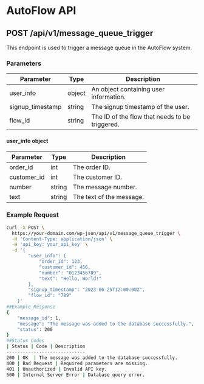 # AutoFlow API

## POST /api/v1/message_queue_trigger

This endpoint is used to trigger a message queue in the AutoFlow system.

### Parameters

| Parameter          | Type   | Description                                                         |
| ------------------ | ------ | ------------------------------------------------------------------- |
| user_info          | object | An object containing user information.                              |
| signup_timestamp   | string | The signup timestamp of the user.                                   |
| flow_id            | string | The ID of the flow that needs to be triggered.                       |

#### user_info object

| Parameter   | Type   | Description                   |
| ----------- | ------ | ----------------------------- |
| order_id    | int    | The order ID.                 |
| customer_id | int    | The customer ID.              |
| number      | string | The message number.           |
| text        | string | The text of the message.      |

### Example Request

```bash
curl -X POST \
  https://your-domain.com/wp-json/api/v1/message_queue_trigger \
  -H 'Content-Type: application/json' \
  -H 'api_key: your_api_key' \
  -d '{
        "user_info": {
            "order_id": 123,
            "customer_id": 456,
            "number": "0123456789",
            "text": "Hello, World!"
        },
        "signup_timestamp": "2023-06-25T12:00:00Z",
        "flow_id": "789"
    }'
##Example Response
{
    "message_id": 1,
    "message": "The message was added to the database successfully.",
    "status": 200
}
##Status Codes
| Status | Code | Description
-----------------------------
200 | OK  | The message was added to the database successfully.
400 | Bad Request | Required parameters are missing.
401 | Unauthorized | Invalid API key.
500 | Internal Server Error | Database query error.
